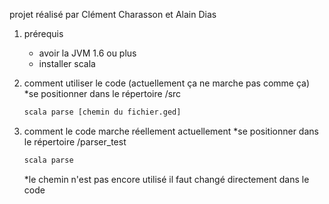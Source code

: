 projet réalisé par Clément Charasson et Alain Dias

1. prérequis
	* avoir la JVM 1.6 ou plus
	* installer scala

2. comment utiliser le code (actuellement ça ne marche pas comme ça)
	*se positionner dans le répertoire /src
	~~~sh
	scala parse [chemin du fichier.ged] 
	~~~

2. comment le code marche réellement actuellement
	*se positionner dans le répertoire /parser_test
	~~~sh
	scala parse
	~~~
	*le chemin n'est pas encore utilisé il faut changé directement dans le code

